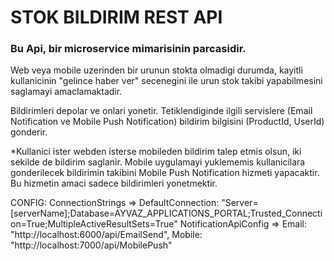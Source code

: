 # STOK BILDIRIM REST API

### Bu Api, bir microservice mimarisinin parcasidir.

Web veya mobile uzerinden bir urunun stokta olmadigi durumda, kayitli kullanicinin "gelince haber ver" secenegini ile urun stok takibi yapabilmesini
saglamayi amaclamaktadir.

Bildirimleri depolar ve onlari yonetir. Tetiklendiginde ilgili servislere (Email Notification ve Mobile Push Notification) bildirim bilgisini
(ProductId, UserId) gonderir.

\*Kullanici ister webden isterse mobileden bildirim talep etmis olsun, iki sekilde de bildirim saglanir. Mobile uygulamayi yuklememis kullanicilara
gonderilecek bildirimin takibini Mobile Push Notification hizmeti yapacaktir. Bu hizmetin amaci sadece bildirimleri yonetmektir.

CONFIG:
ConnectionStrings => DefaultConnection: "Server=[serverName];Database=AYVAZ_APPLICATIONS_PORTAL;Trusted_Connection=True;MultipleActiveResultSets=True"
NotificationApiConfig => Email: "http://localhost:6000/api/EmailSend", Mobile: "http://localhost:7000/api/MobilePush"
